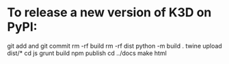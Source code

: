 # To release a new version of K3D on PyPI:

git add and git commit
rm -rf build
rm -rf dist
python -m build .
twine upload dist/*
cd js
grunt build
npm publish
cd ../docs
make html
